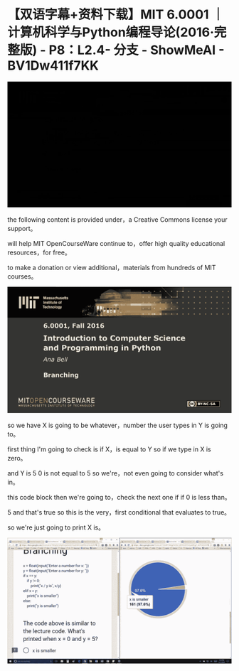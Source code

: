 # 【双语字幕+资料下载】MIT 6.0001 ｜ 计算机科学与Python编程导论(2016·完整版) - P8：L2.4- 分支 - ShowMeAI - BV1Dw411f7KK

![](img/b09588688a36a09c84205e95dc3a5a08_0.png)

the following content is provided under，a Creative Commons license your support。

will help MIT OpenCourseWare continue to，offer high quality educational resources，for free。

to make a donation or view additional，materials from hundreds of MIT courses。



![](img/b09588688a36a09c84205e95dc3a5a08_2.png)

so we have X is going to be whatever，number the user types in Y is going to。

first thing I'm going to check is if X，is equal to Y so if we type in X is zero。

and Y is 5 0 is not equal to 5 so we're，not even going to consider what's in。

this code block then we're going to，check the next one if if 0 is less than。

5 and that's true so this is the very，first conditional that evaluates to true。

so we're just going to print X is。

![](img/b09588688a36a09c84205e95dc3a5a08_4.png)